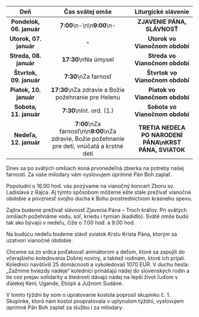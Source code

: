 <!-- title: "Informácie o omšiach - 05. - 12. január" -->
<!-- date: "2025-01-05" -->
<!-- gallery: "Koledovanie Dobrej Noviny" -->

<!-- table-setup wrapStyle=row; wrapOn=max-width:767px; wrapHideHeader=true -->
| Deň | Čas svätej omše | Liturgické slávenie |
| :---: | :---: | :---: |
| **Pondelok, 06. január** | **7:00**\n-\n\n**9:00**\n- | **ZJAVENIE PÁNA, SLÁVNOSŤ** |
| **Utorok, 07. január** | **-** | **Utorok vo Vianočnom období** |
| **Streda, 08. január** | **17:30**\nNa úmysel | **Streda vo Vianočnom období** |
| **Štvrtok, 09. január** | **7:30**\nZa farnosť | **Štvrtok vo Vianočnom období** |
| **Piatok, 10. január** | **17:30**\nZa zdravie a Božie požehnanie pre Helenu | **Piatok vo Vianočnom období** |
| **Sobota, 11. január** | **7:30**\nInt. ord. (1.) | **Sobota vo Vianočnom období** |
| **Nedeľa, 12. január** | **7:00**\nZa farnosť\n\n**9:00**\nZa zdravie, Božie požehnanie pre deti, vnúčatá a krstné deti | **TRETIA NEDEĽA PO NARODENÍ PÁNA\nKRST PÁNA, SVIATOK** |


Dnes sa po svätých omšiach koná prvonedeľná zbierka na potreby našej farnosti. Za vaše milodary vám vyslovujem úprimné Pán Boh zaplať.

Popoludní o 16.00 hod. vás pozývame na vianočný koncert Zboru sv. Ladislava z Rajca. Aj týmto spôsobom môžeme ešte stále prežívať vianočné obdobie a povzniesť svojho ducha k Bohu prostredníctvom krásneho spevu.

Zajtra budeme prežívať slávnosť Zjavenia Pána – Troch kráľov. Pri svätých omšiach požehnáme vodu, soľ, kriedu i tymian (kadidlo). Sväté omše budú tak ako bývajú v nedeľu, čiže o 7.00 hod. a 9.00 hod.

Na budúcu nedeľu budeme sláviť sviatok Krstu Krista Pána, ktorým sa uzatvorí vianočné obdobie.

Chceme sa zo srdca poďakovať animátorom a deťom, ktoré sa zapojili do včerajšieho koledovania Dobrej noviny, a taktiež rodinám, ktoré ich prijali. Koledníci navštívili 25 domácností a vykoledovali 1070 EUR. V duchu hesla: „Zažnime hviezdy nádeje“ koledníci prinášajú nádej do slovenských rodín a tie cez prejav solidarity a štedrosti dávajú nádej na lepší život ľuďom v ďalekej Keni, Ugande, Etiópii a Južnom Sudáne.
 
V tomto týždni by som o upratovanie kostola poprosil skupinku č. 1. Skupinke, ktorá nám kostol poupratovala v uplynulom týždni, vyslovujem úprimné Pán Boh zaplať za službu i za milodary.

